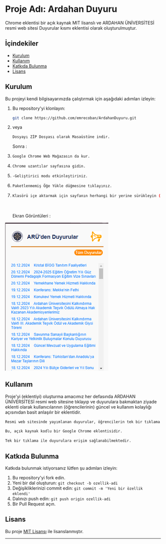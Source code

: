 # Proje Adı: Ardahan  Duyuru

Chrome eklentisi bir açık kaynak MIT lisanslı ve ARDAHAN ÜNİVERSİTESİ resmi web sitesi Duyurular kısmı eklentisi olarak oluşturulmuştur.

## İçindekiler

- [Kurulum](#kurulum)
- [Kullanım](#kullanım)
- [Katkıda Bulunma](#katkıda-bulunma)
- [Lisans](#lisans)

## Kurulum

Bu projeyi kendi bilgisayarınızda çalıştırmak için aşağıdaki adımları izleyin:

1. Bu repository'yi klonlayın:
   ```bash
   git clone https://github.com/emrecoban/ArdahanDuyuru.git
   ```
2. veya
   ```bash
   Dosyayı ZİP Dosyası olarak Masaüstüne indir.
   ```
   Sonra :
3. 
   ```bash
   Google Chrome Web Mağazasın da kur.
   ```
4. 
   ```bash
   Chrome uzantılar sayfasına gidin.
   ```
5. 
   ```bash
   -Geliştirici modu etkinleştiriniz.
   ```
6. 
   ```bash
   Paketlenmemiş Öğe Yükle düğmesine tıklayınız.
   ```
7. 
   ```bash
   Klasörü içe aktarmak için sayfanın herhangi bir yerine sürükleyin (daha sonra klasörü silmeyin).
   ```
   <br><br>
Ekran Görüntüleri :

![Proje Görseli](/1.1-guncel.png)

## Kullanım

Proje'yi (eklentiyi) oluşturma amacımız her defasında ARDAHAN ÜNİVERSİTESİ resmi web sitesine tıklayıp ve duyurulara bakmaktan ziyade eklenti olarak kullanıcılarının (öğrencilerinin) güncel ve kullanım kolaylığı açısınıdan basit anlaşılır bir eklentidir.


```bash
Resmi web sitesinde yayımlanan duyurular, öğrencilerin tek bir tıklama ile güncel olarak erişebileceği şekilde sunulmaktadır.
```
```bash
Bu, açık kaynak kodlu bir Google Chrome eklentisidir.
```
```bash
Tek bir tıklama ile duyurulara erişim sağlanabilmektedir.
```


## Katkıda Bulunma

Katkıda bulunmak istiyorsanız lütfen şu adımları izleyin:

1. Bu repository'yi fork edin.
2. Yeni bir dal oluşturun: `git checkout -b ozellik-adi`
3. Değişikliklerinizi commit edin: `git commit -m 'Yeni bir özellik eklendi'`
4. Dalınızı push edin: `git push origin ozellik-adi`
5. Bir Pull Request açın.

## Lisans

Bu proje [MIT Lisansı](LICENSE) ile lisanslanmıştır.

---


